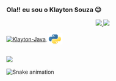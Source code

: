### Ola!! eu sou o Klayton Souza 😉


<div align="center">
  <a href="https://github.com/klayton-a-souza">
  <img height="180em" src="https://github-readme-stats.vercel.app/api?username=klayton-a-souza&show_icons=true&theme=dark&include_all_commits=true&count_private=true"/>
  <img height="180em" src="https://github-readme-stats.vercel.app/api/top-langs/?username=klayton-a-souza&layout=compact&langs_count=7&theme=dark"/>
</div>

<div style="display: inline_block"><br>
  <img align="center" alt="Klayton-Java" height="30" width="40" src="https://cdn.jsdelivr.net/gh/devicons/devicon/icons/java/java-original.svg">
  <img align="center" alt="Klayton-Python" height="30" width="40" src="https://raw.githubusercontent.com/devicons/devicon/master/icons/python/python-original.svg">
</div>

##

<div>
  <a href = "mailto:klayton.al.souza@gmail.com"><img src="https://img.shields.io/badge/-Gmail-%23333?style=for-the-badge&logo=gmail&logoColor=white" target="_blank"></a>
  
  ![Snake animation](https://github.com/klayton-a-souza/klayton-a-souza/blob/output/github-contribution-grid-snake.svg)
 
</div>
